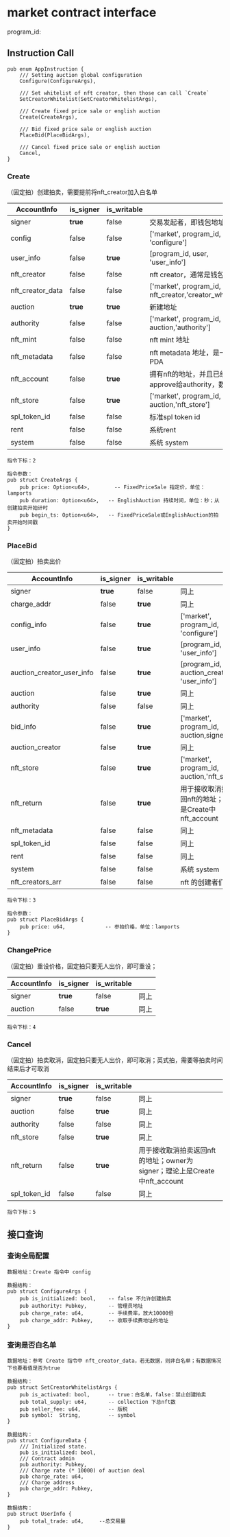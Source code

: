 # market contract interface

program_id: 

## Instruction Call

```
pub enum AppInstruction {
    /// Setting auction global configuration
    Configure(ConfigureArgs),

    /// Set whitelist of nft creator, then those can call `Create`
    SetCreatorWhitelist(SetCreatorWhitelistArgs),

    /// Create fixed price sale or english auction
    Create(CreateArgs),

    /// Bid fixed price sale or english auction
    PlaceBid(PlaceBidArgs),

    /// Cancel fixed price sale or english auction
    Cancel,
}
```
### Create

（固定拍）创建拍卖，需要提前将nft_creator加入白名单

| AccountInfo      | is_signer | is_writable |                                                           |
| ---------------- | --------- | ----------- | --------------------------------------------------------- |
| signer           | **true**  | false       | 交易发起者，即钱包地址                                    |
| config           | false     | false       | ['market', program_id, 'configure']       
| user_info        | false     | **true**    | [program_id, user, 'user_info']              
| nft_creator      | false     | false       | nft creator，通常是钱包地址                               |
| nft_creator_data | false     | false       | ['market', program_id, nft_creator,'creator_whitelist'] |
| auction          | **true**  | **true**    | 新建地址                                                  |
| authority        | false     | false       | ['market', program_id, auction,'authority']             |
| nft_mint         | false     | false       | nft mint 地址                                             |
| nft_metadata     | false     | false       | nft metadata 地址，是一个PDA                              |
| nft_account      | false     | **true**    | 拥有nft的地址，并且已经approve给authority，数量为1        |
| nft_store        | false     | **true**    | ['market', program_id, auction,'nft_store']             |
| spl_token_id     | false     | false       | 标准spl token id                                          |
| rent             | false     | false       | 系统rent                                                  |
| system           | false     | false       | 系统 system                                               |

```
指令下标：2

指令参数：
pub struct CreateArgs {
    pub price: Option<u64>,		   -- FixedPriceSale 指定价，单位：lamports
    pub duration: Option<u64>,   -- EnglishAuction 持续时间，单位：秒；从创建拍卖开始计时
    pub begin_ts: Option<u64>,	 -- FixedPriceSale或EnglishAuction的拍卖开始时间戳
}
```

### PlaceBid

（固定拍）拍卖出价

| AccountInfo  | is_signer | is_writable |                                                              |
| ------------ | --------- | ----------- | ------------------------------------------------------------ |
| signer       | **true**  | false       | 同上                                                         |
| charge_addr  | false     | **true**    | 同上                                                         |
| config_info  | false     | **true**    |['market', program_id, 'configure']
| user_info    | false     | **true**        | [program_id, signer 'user_info']         
| auction_creator_user_info    | false     | **true**        | [program_id, auction_creator 'user_info']         
| auction      | false     | **true**    | 同上                                                         |
| authority    | false     | false       | 同上                                                         |
| bid_info     | false     | **true**    | ['market', program_id, auction,signer,'bid']               |
| auction_creator    | false     | **true**    | 同上                                                   |
| nft_store        | false     | **true**    | ['market', program_id, auction,'nft_store']             |
| nft_return   | false     | **true**    | 用于接收取消拍卖返回nft的地址；理论上是Create中nft_account |
| nft_metadata | false     | false       | 同上                                                         |
| spl_token_id | false     | false       | 同上                                                         |
| rent         | false     | false       | 同上                                                         |
| system       | false     | false       | 系统 system                                                  |
| nft_creators_arr       | false     | false       | nft 的创建者们                                     |

```
指令下标：3

指令参数：
pub struct PlaceBidArgs {
    pub price: u64,             -- 参拍价格，单位：lamports
}
```

### ChangePrice

（固定拍）重设价格，固定拍只要无人出价，即可重设；

| AccountInfo  | is_signer | is_writable |                                                              |
| ------------ | --------- | ----------- | ------------------------------------------------------------ |
| signer       | **true**  | false       | 同上                                                         |
| auction      | false     | **true**    | 同上                                                         |

```
指令下标：4
```

### Cancel

（固定拍）拍卖取消，固定拍只要无人出价，即可取消；英式拍，需要等拍卖时间结束后才可取消

| AccountInfo  | is_signer | is_writable |                                                              |
| ------------ | --------- | ----------- | ------------------------------------------------------------ |
| signer       | **true**  | false       | 同上                                                         |
| auction      | false     | **true**    | 同上                                                         |
| authority    | false     | false       | 同上                                                         |
| nft_store    | false     | **true**    | 同上                                                         |
| nft_return   | false     | **true**    | 用于接收取消拍卖返回nft的地址；owner为signer；理论上是Create中nft_account |
| spl_token_id | false     | false       | 同上                                                         |

```
指令下标：5
```
## 接口查询

### 查询全局配置

```
数据地址：Create 指令中 config

数据结构：
pub struct ConfigureArgs {
    pub is_initialized: bool,    -- false 不允许创建拍卖
    pub authority: Pubkey,       -- 管理员地址
    pub charge_rate: u64,        -- 手续费率，放大10000倍
    pub charge_addr: Pubkey,     -- 收取手续费地址的地址
}
```

### 查询是否白名单

```
数据地址：参考 Create 指令中 nft_creator_data，若无数据，则非白名单；有数据情况下也要看值是否为true

数据结构：
pub struct SetCreatorWhitelistArgs {
    pub is_activated: bool,      -- true：白名单，false：禁止创建拍卖
    pub total_supply: u64,       -- collection 下总nft数
    pub seller_fee: u64,         -- 版税
    pub symbol:  String,         -- symbol
}
```

```
数据结构：
pub struct ConfigureData {
    /// Initialized state.
    pub is_initialized: bool,
    /// Contract admin
    pub authority: Pubkey,
    /// Charge rate (* 10000) of auction deal
    pub charge_rate: u64,
    /// Charge address 
    pub charge_addr: Pubkey,
}
```
```
数据结构：
pub struct UserInfo {
    pub total_trade: u64,     --总交易量
}
```